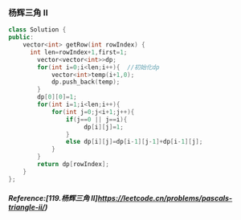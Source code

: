 ### 杨辉三角 II
```cpp
class Solution {
public:
    vector<int> getRow(int rowIndex) {
      int len=rowIndex+1,first=1;    
        vector<vector<int>>dp;     
        for(int i=0;i<len;i++){  //初始化dp
            vector<int>temp(i+1,0);
            dp.push_back(temp);
        }
        dp[0][0]=1;
        for(int i=1;i<len;i++){
            for(int j=0;j<i+1;j++){
                if(j==0 || j==i){
                     dp[i][j]=1;
                }
                else dp[i][j]=dp[i-1][j-1]+dp[i-1][j];
            }
        }
        return dp[rowIndex];
    }
};

```

##### Reference:[119.杨辉三角 II]https://leetcode.cn/problems/pascals-triangle-ii/)
